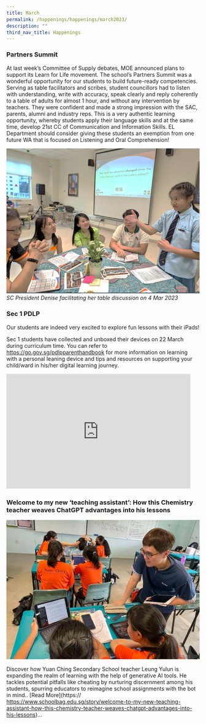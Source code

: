 ```yaml
---
title: March
permalink: /happenings/happenings/march2023/
description: ""
third_nav_title: Happenings
---
```

### Partners Summit<br>

At last week’s Committee of Supply debates, MOE announced plans to support its Learn for Life movement. The school’s Partners Summit was a wonderful opportunity for our students to build future-ready competencies. Serving as table facilitators and scribes, student councillors had to listen with understanding, write with accuracy, speak clearly and reply coherently to a table of adults for almost 1 hour, and without any intervention by teachers. They were confident and made a strong impression with the SAC, parents, alumni and industry reps. This is a very authentic learning opportunity, whereby students apply their language skills and at the same time, develop 21st CC of Communication and Information Skills. EL Department should consider giving these students an exemption from one future WA that is focused on Listening and Oral Comprehension! 

![](/images/partner%20summit.png)
_SC President Denise facilitating her table discussion on 4 Mar 2023_

###  Sec 1 PDLP  <br>

Our students are indeed very excited to explore fun lessons with their iPads!

Sec 1 students have collected and unboxed their devices on 22 March during curriculum time. 
You can refer to https://go.gov.sg/pdlpparenthandbook for more information on learning with a
personal leaning device and tips and resources on supporting your child/ward in his/her digital
learning journey. 

<iframe src="https://docs.google.com/presentation/d/e/2PACX-1vRGxJF_aVnwCoWIakkuzjMOrEKs7QRpb34d3QZkYqAewbVjYWbZgJwlNbe3AYWlmk_MAmZSKuefk6Nh/embed?start=true&amp;loop=true&amp;delayms=3000" frameborder="0" width="480" height="299" allowfullscreen="true"></iframe>






### Welcome to my new ‘teaching assistant’: How this Chemistry teacher weaves ChatGPT advantages into his lessons

![](/images/yulun2023.JPG)

Discover how Yuan Ching Secondary School teacher Leung Yulun is expanding the realm of learning with the help of generative AI tools. He tackles potential pitfalls like cheating by nurturing discernment among his students, spurring educators to reimagine school assignments with the bot in mind..&nbsp;[Read More](https:// https://www.schoolbag.edu.sg/story/welcome-to-my-new-teaching-assistant-how-this-chemistry-teacher-weaves-chatgpt-advantages-into-his-lessons)...